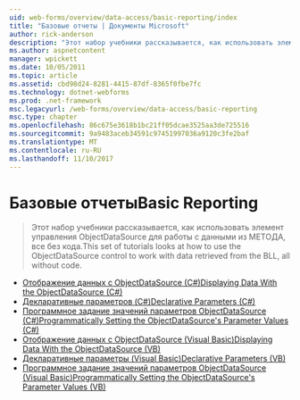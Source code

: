 ```yaml
---
uid: web-forms/overview/data-access/basic-reporting/index
title: "Базовые отчеты | Документы Microsoft"
author: rick-anderson
description: "Этот набор учебники рассказывается, как использовать элемент управления ObjectDataSource для работы с данными из МЕТОДА, все без кода."
ms.author: aspnetcontent
manager: wpickett
ms.date: 10/05/2011
ms.topic: article
ms.assetid: cbd98d24-8281-4415-87df-8365f0fbe7fc
ms.technology: dotnet-webforms
ms.prod: .net-framework
msc.legacyurl: /web-forms/overview/data-access/basic-reporting
msc.type: chapter
ms.openlocfilehash: 86c675e3618b1bc21ff05dcae3525aa3de725516
ms.sourcegitcommit: 9a9483aceb34591c97451997036a9120c3fe2baf
ms.translationtype: MT
ms.contentlocale: ru-RU
ms.lasthandoff: 11/10/2017
---
```

<a name="basic-reporting"></a><span data-ttu-id="7d4bb-103">Базовые отчеты</span><span class="sxs-lookup"><span data-stu-id="7d4bb-103">Basic Reporting</span></span>
====================
> <span data-ttu-id="7d4bb-104">Этот набор учебники рассказывается, как использовать элемент управления ObjectDataSource для работы с данными из МЕТОДА, все без кода.</span><span class="sxs-lookup"><span data-stu-id="7d4bb-104">This set of tutorials looks at how to use the ObjectDataSource control to work with data retrieved from the BLL, all without code.</span></span>


- [<span data-ttu-id="7d4bb-105">Отображение данных с ObjectDataSource (C#)</span><span class="sxs-lookup"><span data-stu-id="7d4bb-105">Displaying Data With the ObjectDataSource (C#)</span></span>](displaying-data-with-the-objectdatasource-cs.md)
- [<span data-ttu-id="7d4bb-106">Декларативные параметров (C#)</span><span class="sxs-lookup"><span data-stu-id="7d4bb-106">Declarative Parameters (C#)</span></span>](declarative-parameters-cs.md)
- [<span data-ttu-id="7d4bb-107">Программное задание значений параметров ObjectDataSource (C#)</span><span class="sxs-lookup"><span data-stu-id="7d4bb-107">Programmatically Setting the ObjectDataSource's Parameter Values (C#)</span></span>](programmatically-setting-the-objectdatasource-s-parameter-values-cs.md)
- [<span data-ttu-id="7d4bb-108">Отображение данных с ObjectDataSource (Visual Basic)</span><span class="sxs-lookup"><span data-stu-id="7d4bb-108">Displaying Data With the ObjectDataSource (VB)</span></span>](displaying-data-with-the-objectdatasource-vb.md)
- [<span data-ttu-id="7d4bb-109">Декларативные параметры (Visual Basic)</span><span class="sxs-lookup"><span data-stu-id="7d4bb-109">Declarative Parameters (VB)</span></span>](declarative-parameters-vb.md)
- [<span data-ttu-id="7d4bb-110">Программное задание значений параметров ObjectDataSource (Visual Basic)</span><span class="sxs-lookup"><span data-stu-id="7d4bb-110">Programmatically Setting the ObjectDataSource's Parameter Values (VB)</span></span>](programmatically-setting-the-objectdatasource-s-parameter-values-vb.md)
